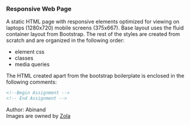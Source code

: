 ### Responsive Web Page

A static HTML page with responsive elements optimized for viewing on laptops (1280x720) mobile screens (375x667).
Base layout uses the fluid container layout from Bootstrap. The rest of the styles are created from scratch and are organized in the following order:
- element css
- classes
- media queries

The HTML created apart from the bootstrap boilerplate is enclosed in the following comments:
```HTML
<!--Begin Assignment -->
<!-- End Assignment -->
```

Author: Abinand   
Images are owned by [Zola](https://www.zola.com/)